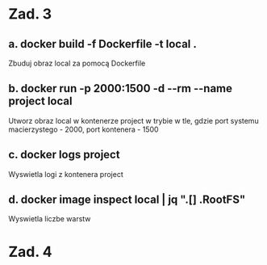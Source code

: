 # Zad. 3
## a. docker build -f Dockerfile -t local .

Zbuduj obraz local za pomocą Dockerfile

## b. docker run -p 2000:1500 -d --rm --name project local

Utworz obraz local w kontenerze project w trybie w tle, gdzie port systemu macierzystego - 2000, port kontenera - 1500

## c. docker logs project

Wyswietla logi z kontenera project

## d. docker image inspect local | jq ".[] .RootFS"

Wyswietla liczbe warstw

# Zad. 4
